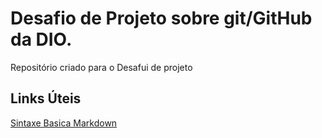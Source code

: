 # Desafio de Projeto sobre git/GitHub da DIO.
Repositório criado para o Desafui de projeto

## Links Úteis
[Sintaxe Basica Markdown](www.markdownguide.org/basic-syntax/)
